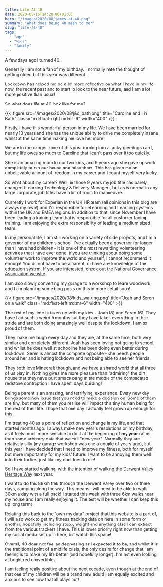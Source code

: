 ```yaml
---
title: Life At 40
date: 2020-08-16T14:28:00+01:00
hero: "/images/2020/08/james-at-40.png"
summary: "What does being 40 mean to me?"
slug: "life-at-40"
tags: 
  - "age"
  - "kids"
  - "family"
---
```


A few days ago I turned 40.

Generally I am not a fan of my birthday. I normally hate the thought of getting older, but this year was different.

Lockdown has helped me be a lot more reflective on what I have in my life now, the recent past and to start to look to the near future, and I am a lot more positive than usual!

So what does life at 40 look like for me?

{{< figure src="/images/2020/08/j&c_bath.png" title="Caroline and I in Bath" class="md:float-right md:ml-6" width="400" >}}

Firstly, I have this wonderful person in my life. We have been married for nearly 13 years and she has the unique ability to drive me completely insane whilst at the same time making me love her more! 

We are in the danger zone of this post turning into a tacky greetings card, but my life owes so much to Caroline that I can't pass over it too quickly.

She is an amazing mum to our two kids, and 9 years ago she gave up work completely to run our house and raise them. This has given me an unbelievable amount of freedom in my career and I count myself very lucky.

So what about my career? Well, in those 9 years my job title has barely changed (Learning Technology & Delivery Manager), but as is normal in any large corporate, job titles have a lot of room to manoeuvre.

Currently I work for Experian in the UK HR team (all opinions in this blog are always my own!) and I'm responsible for eLearning and Learning systems within the UK and EMEA regions. In addition to that, since November I have been leading a training team that is responsible for all customer facing training. I am enjoying the extra responsibility of leading a medium sized team.

In my personal life, I am still working on a variety of side projects, and I'm a governor of my children's school. I've actually been a governor for longer than I have had children - it is one of the most rewarding volunteering activities that I have ever done. If you are thinking about doing some volunteer work to improve the world and yourself, I cannot recommend it enough! You do not have to be a parent, or have any knowledge of the education system. If you are interested, check out the [National Governance Association website](https://www.nga.org.uk/Governance-Recruitment/Be-a-school-governor-or-trustee.aspx).

I am also slowly converting my garage to a workshop to learn woodwork, and I am planning some blog posts on this in more detail soon!

{{< figure src="/images/2020/08/kids_walking.png" title="Joah and Seren on a walk" class="md:float-left md:mr-6" width="400" >}}

The rest of my time is taken up with my kids - Joah (8) and Seren (6). They have had such a weird 5 months but they have taken everything in their stride and are both doing amazingly well despite the lockdown. I am so proud of them.

They make me laugh every day and they are, at the same time, both very similar and completely different. Joah has been loving not going to school, and whilst he does well at school he has been doing even better during lockdown. Seren is almost the complete opposite - she needs people around her and is hating lockdown and not being able to see her friends.

They both love Minecraft though, and we have a shared world that all three of us play in. Nothing gives me more pleasure than "admiring" the dirt house that they have built smack bang in the middle of the complicated redstone contraption I have spent days building!

Being a parent is an amazing, and terrifying, experience. Every new day brings some new issue that you need to make a decision on! Some of them are tiny, but many of them you realise will impact this tiny human being for the rest of their life. I hope that one day I actually feel grown up enough for this.

I'm treating 40 as a point of reflection and change in my life, and that started months ago. I always make new year's resolutions on my birthday, as it feels much more sensible to do it at the beginning of **my year** rather then some arbitrary date that we call "new year". Normally they are relatively silly (my garage workshop was one a couple of years ago), but this year I have decided that I need to improve my fitness, both for myself but more importantly for my kids' future. I want to be annoying them well into their forties, just like my dad does to me!

So I have started walking, with the intention of walking the [Derwent Valley Heritage Way](https://www.derwentvalleytrust.org.uk/walk/the-route/) next year. 

I want to do this 88km trek through the Derwent Valley over two or three days, camping along the way. This means I will need to be able to walk 30km a day with a full pack! I started this week with three 6km walks near my house and I am really enjoying it. The test will be whether I can keep this up long term!

Relating this back to the "own my data" project that this website is a part of, I will also work to get my fitness tracking data on here in some form or another, hopefully including steps, weight and anything else I can extract from the various trackers I have. This is lower priority right now than getting my social media set up in here, but watch this space!

Overall, 40 does not feel as depressing as I expected it to be, and whilst it is the traditional point of a midlife crisis, the only desire for change that I am feeling is to make my life better (and hopefully longer). I'm not even looking at bright red convertibles.

I am feeling really positive about the next decade, even though at the end of that one of my children will be a brand new adult! I am equally excited and anxious to see how that all plays out!

